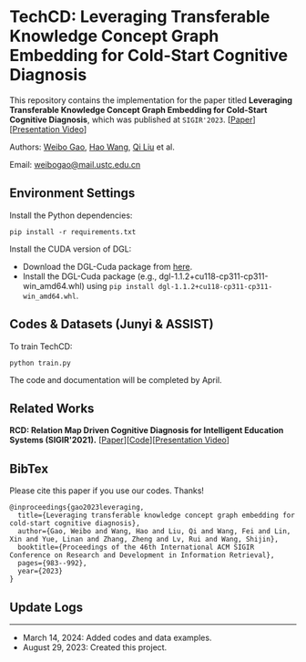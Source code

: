 # TechCD: Leveraging Transferable Knowledge Concept Graph Embedding for Cold-Start Cognitive Diagnosis

This repository contains the implementation for the paper titled **Leveraging Transferable Knowledge Concept Graph Embedding for Cold-Start Cognitive Diagnosis**, which was published at `SIGIR'2023`. [[Paper](https://dl.acm.org/doi/10.1145/3539618.3591774)][[Presentation Video](https://dl.acm.org/action/downloadSupplement?doi=10.1145%2F3539618.3591774&file=SIGIR23-fp1870.mp4)]

Authors: [Weibo Gao](https://scholar.google.com/citations?user=k19RS74AAAAJ&hl=zh-CN), [Hao Wang](http://staff.ustc.edu.cn/~wanghao3), [Qi Liu](http://staff.ustc.edu.cn/~qiliuql) et al.

Email: weibogao@mail.ustc.edu.cn

## Environment Settings
Install the Python dependencies:
```
pip install -r requirements.txt
```

Install the CUDA version of DGL:
- Download the DGL-Cuda package from [here](https://data.dgl.ai/wheels/cu118/repo.html).
- Install the DGL-Cuda package (e.g., dgl-1.1.2+cu118-cp311-cp311-win_amd64.whl) using `pip install dgl-1.1.2+cu118-cp311-cp311-win_amd64.whl`.

## Codes & Datasets (Junyi & ASSIST)
To train TechCD:
```
python train.py
```

The code and documentation will be completed by April.

## Related Works
**RCD: Relation Map Driven Cognitive Diagnosis for Intelligent Education Systems (SIGIR'2021).** [[Paper](https://dl.acm.org/doi/abs/10.1145/3404835.3462932)][[Code](https://github.com/bigdata-ustc/RCD/)][[Presentation Video](https://dl.acm.org/action/downloadSupplement?doi=10.1145%2F3404835.3462932&file=RCD.mp4)]

## BibTex
Please cite this paper if you use our codes. Thanks!
```
@inproceedings{gao2023leveraging,
  title={Leveraging transferable knowledge concept graph embedding for cold-start cognitive diagnosis},
  author={Gao, Weibo and Wang, Hao and Liu, Qi and Wang, Fei and Lin, Xin and Yue, Linan and Zhang, Zheng and Lv, Rui and Wang, Shijin},
  booktitle={Proceedings of the 46th International ACM SIGIR Conference on Research and Development in Information Retrieval},
  pages={983--992},
  year={2023}
}
```

## Update Logs

---
- March 14, 2024: Added codes and data examples.
- August 29, 2023: Created this project.

